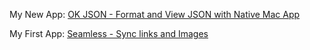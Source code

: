 My New App: [OK JSON - Format and View JSON with Native Mac App](https://okjson.app/)

My First App: [Seamless - Sync links and Images](https://shinystone.net/seamless)
